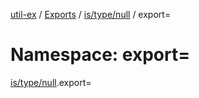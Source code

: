 [util-ex](../README.md) / [Exports](../modules.md) / [is/type/null](is_type_null.md) / export=

# Namespace: export=

[is/type/null](is_type_null.md).export=
